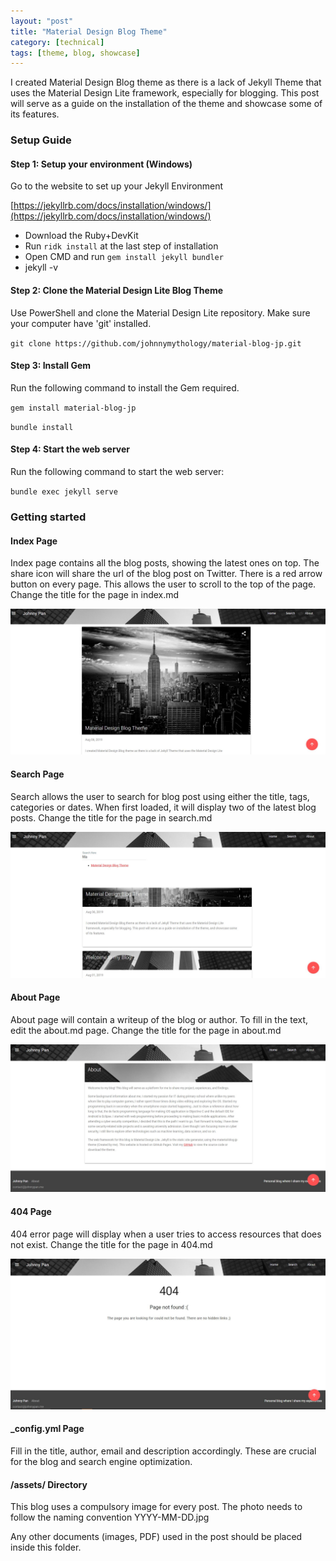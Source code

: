 ```yaml
---
layout: "post"
title: "Material Design Blog Theme"
category: [technical]
tags: [theme, blog, showcase]
---
```


I created Material Design Blog theme as there is a lack of Jekyll Theme that uses the Material Design Lite framework, especially for blogging. This post will serve as a guide on the installation of the theme and showcase some of its features. 

### Setup Guide

#### Step 1: Setup your environment (Windows)
Go to the website to set up your Jekyll Environment

[https://jekyllrb.com/docs/installation/windows/](https://jekyllrb.com/docs/installation/windows/)

- Download the Ruby+DevKit
- Run `ridk install` at the last step of installation
- Open CMD and run `gem install jekyll bundler`
- jekyll -v

#### Step 2: Clone the Material Design Lite Blog Theme
Use PowerShell and clone the Material Design Lite repository. Make sure your computer have 'git' installed.

`git clone https://github.com/johnnymythology/material-blog-jp.git`

#### Step 3: Install Gem 
Run the following command to install the Gem required.

`gem install material-blog-jp`

`bundle install`

#### Step 4: Start the web server
Run the following command to start the web server:

`bundle exec jekyll serve`

### Getting started

#### Index Page
Index page contains all the blog posts, showing the latest ones on top. The share icon will share the url of the blog post on Twitter. There is a red arrow button on every page. This allows the user to scroll to the top of the page. Change the title for the page in index.md

![image](/assets/screenshot-index.JPG)

#### Search Page
Search allows the user to search for blog post using either the title, tags, categories or dates. When first loaded, it will display two of the latest blog posts. Change the title for the page in search.md

![image](/assets/screenshot-search.JPG)

#### About Page
About page will contain a writeup of the blog or author. To fill in the text, edit the about.md page. Change the title for the page in about.md

![image](/assets/screenshot-about.JPG)

#### 404 Page
404 error page will display when a user tries to access resources that does not exist. Change the title for the page in 404.md

![image](/assets/screenshot-404.JPG)

#### _config.yml Page
Fill in the title, author, email and description accordingly. These are crucial for the blog and search engine optimization.

#### /assets/ Directory
This blog uses a compulsory image for every post. The photo needs to follow the naming convention YYYY-MM-DD.jpg 

Any other documents (images, PDF) used in the post should be placed inside this folder. 
